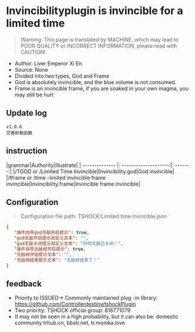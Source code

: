 # Invincibilityplugin is invincible for a limited time

> Warning: This page is translated by MACHINE, which may lead to POOR QUALITY or INCORRECT INFORMATION, please read with CAUTION!


- Author: Liver Emperor Xi En
- Source: None
- Divided into two types, God and Frame
- God is absolutely invincible, and the blue volume is not consumed.
- Frame is an invincible frame, if you are soaked in your own magma, you may still be hurt

## Update log

```
v1.0.6
完善卸载函数
```

## instruction

|grammar|Authority|illustrate|
| -------------- |: --------------------:|: -------:|
|/TGOD or /Limited Time Invincible|Invincibility.god|God invincible|
|/tframe or /time -limited invincible frame invincible|Invincibility.frame|Invincible frame invincible|

## Configuration
> Configuration file path: TSHOCK/Limited time invincible.json
```json
{
   "插件自带god无敌开启提示": true,
   "god无敌开启提示自定义文本": "",
   "god无敌关闭提示自定义文本": "你的无敌已关闭！",
   "插件自带无敌帧开启提示": true,
   "无敌帧开始提示文本": "",
   "无敌帧结束提示文本": "无敌帧结束了！" 
}
```
## feedback
- Priority to ISSUED-> Commonly maintained plug -in library: https://github.com/Controllerdestiny/tshockPlugin
- Two priority: TSHOCK official group: 816771079
- It may not be seen in a high probability, but it can also be: domestic community trhub.cn, bbstr.net, tr.monika.love